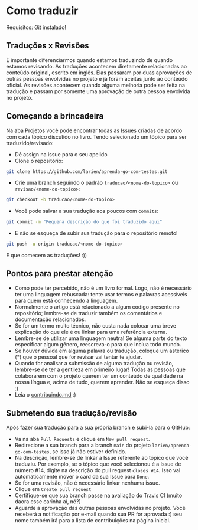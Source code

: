 # Como traduzir

Requisitos: [Git](https://git-scm.com/downloads) instalado!

## Traduções x Revisões

É importante diferenciarmos quando estamos traduzindo de quando estamos revisando. As traduções acontecem diretamente relacionadas ao conteúdo original, escrito em inglês. Elas passaram por duas aprovações de outras pessoas envolvidas no projeto e já foram aceitas junto ao conteúdo oficial. As revisões acontecem quando alguma melhoria pode ser feita na tradução e passam por somente uma aprovação de outra pessoa envolvida no projeto.

## Começando a brincadeira

Na aba Projetos você pode encontrar todas as Issues criadas de acordo com cada tópico discutido no livro. Tendo selecionado um tópico para ser traduzido/revisado:

-   Dê assign na issue para o seu apelido
-   Clone o repositório:

```bash
git clone https://github.com/larien/aprenda-go-com-testes.git
```

-   Crie uma branch seguindo o padrão `traducao/<nome-do-topico>` ou `revisao/<nome-do-topico>`:

```bash
git checkout -b traducao/<nome-do-topico>
```

-   Você pode salvar a sua tradução aos poucos com `commits`:

```bash
git commit -m "Pequena descrição do que foi traduzido aqui"
```

-   E não se esqueça de subir sua tradução para o repositório remoto!

```bash
git push -u origin traducao/<nome-do-topico>
```

E que comecem as traduções! :\)\)

## Pontos para prestar atenção

-   Como pode ter percebido, não é um livro formal. Logo, não é necessário ter uma linguagem rebuscada: tente usar termos e palavras acessíveis para quem está conhecendo a linguagem.
-   Normalmente o artigo está relacionado a algum código presente no repositório; lembre-se de traduzir também os comentários e documentação relacionados.
-   Se for um termo muito técnico, não custa nada colocar uma breve explicação do que ele é ou linkar para uma referência externa.
-   Lembre-se de utilizar uma linguagem neutra! Se alguma parte do texto especificar algum gênero, reescreva-o para que inclua todo mundo.
-   Se houver dúvida em alguma palavra ou tradução, coloque um asterico \(\*\) que o pessoal que for revisar vai tentar te ajudar.
-   Quando for analisar a submissão de alguma tradução ou revisão, lembre-se de ter a gentileza em primeiro lugar! Todas as pessoas que colaborarem com o projeto querem ter um conteúdo de qualidade na nossa língua e, acima de tudo, querem aprender. Não se esqueça disso :\)
-   Leia o [contribuindo.md](contribuindo.md) :\)

## Submetendo sua tradução/revisão

Após fazer sua tradução para a sua própria branch e subi-la para o GitHub:

-   Vá na aba `Pull Requests` e clique em `New pull request`.
-   Redirecione a sua branch para a branch `main` do projeto `larien/aprenda-go-com-testes`, se isso já não estiver definido.
-   Na descrição, lembre-se de linkar a Issue referente ao tópico que você traduziu. Por exemplo, se o tópico que você selecionou é a Issue de número \#14, digite na descrição do pull request `closes #14`. Isso vai automaticamente mover o card da sua Issue para `Done`.
-   Se for uma revisão, não é necessário linkar nenhuma issue.
-   Clique em `Create pull request`
-   Certifique-se que sua branch passe na avaliação do Travis CI \(muito daora esse carinha aí, né?\)
-   Aguarde a aprovação das outras pessoas envolvidas no projeto. Você receberá a notificação por e-mail quando sua PR for aprovada :\) seu nome também irá para a lista de contribuições na página inicial.
